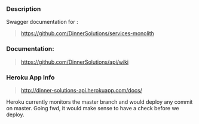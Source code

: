 ### Description 
Swagger documentation for :
> https://github.com/DinnerSolutions/services-monolith

### Documentation:
> https://github.com/DinnerSolutions/api/wiki

### Heroku App Info
> http://dinner-solutions-api.herokuapp.com/docs/

Heroku currently monitors the master branch and would deploy any commit on master.
Going fwd, it would make sense to have a check before we deploy.
